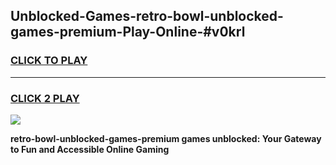 
## Unblocked-Games-retro-bowl-unblocked-games-premium-Play-Online-#v0krl
<h3>
<a href="https://premium.freeplayer.one?title=retro-bowl-unblocked-games-premium&ref=24F">CLICK TO PLAY</a></h3>
<hr>

<h3>
<a href="https://premium.freeplayer.one?title=retro-bowl-unblocked-games-premium&ref=24F">CLICK 2 PLAY</a>
  
</h3>

<a href="https://premium.freeplayer.one?title=retro-bowl-unblocked-games-premium&ref=24F/"><img src="https://clearcache.store/games.png"></a>


**retro-bowl-unblocked-games-premium games unblocked: Your Gateway to Fun and Accessible Online Gaming**

